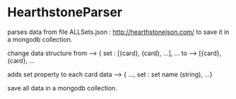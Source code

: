 # HearthstoneParser

parses data from file ALLSets.json : http://hearthstonejson.com/
to save it in a mongodb collection.

change data structure from --> { set : [{card}, {card}, ...], ... 
                        to --> [{card}, {card}, ...
  
adds set property to each card data  --> { ..., set : set name (string), ...}

save all data in a mongodb collection. 
